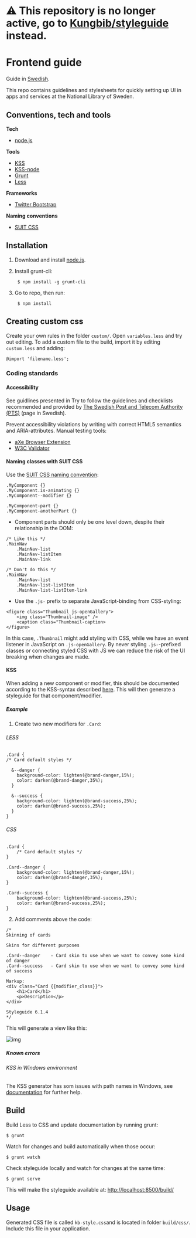 # ⚠️ This repository is no longer active, go to [Kungbib/styleguide](https://github.com/Kungbib/styleguide) instead.

# Frontend guide 

Guide in [Swedish](https://github.com/Kungbib/frontend-guide/blob/master/README-sv.md).

This repo contains guidelines and stylesheets for quickly setting up UI in apps and services at the National Library of Sweden. 

## Conventions, tech and tools
**Tech**
- [node.js](https://nodejs.org/download/)

**Tools**
- [KSS](https://github.com/kneath/kss)
- [KSS-node](https://github.com/kss-node/kss-node)
- [Grunt](https://gruntjs.com/)
- [Less](http://lesscss.org/)

**Frameworks**
- [Twitter Bootstrap](https://github.com/twbs/bootstrap)

**Naming conventions**
- [SUIT CSS](https://suitcss.github.io)


## Installation

1. Download and install [node.js](https://nodejs.org/download/).

2. Install grunt-cli:

        $ npm install -g grunt-cli

3. Go to repo, then run:

        $ npm install


## Creating custom css

Create your own rules in the folder `custom/`. Open `variables.less` and try out editing. To add a custom file to the build, import it by editing `custom.less` and adding:

    @import 'filename.less';

### Coding standards

#### Accessibility
See guidlines presented in 
Try to follow the guidelines and checklists recommended and provided by [The Swedish Post and Telecom Authority (PTS)](https://webbriktlinjer.se/checklistor/) (page in Swedish). 

Prevent accessibility violations by writing with correct HTML5 semantics and ARIA-attributes. Manual testing tools:

- [aXe Browser Extension](https://axe-core.org/)
- [W3C Validator](https://validator.w3.org/)


#### Naming classes with SUIT CSS

Use the [SUIT CSS naming convention](https://github.com/suitcss/suit/blob/master/doc/naming-conventions.md):

````
.MyComponent {}
.MyComponent.is-animating {}
.MyComponent--modifier {}

.MyComponent-part {}
.MyComponent-anotherPart {}
````

- Component parts should only be one level down, despite their relationship in the DOM:

```
/* Like this */
.MainNav
    .MainNav-list
    .MainNav-listItem
    .MainNav-link

/* Don't do this */
.MainNav
    .MainNav-list
    .MainNav-list-listItem
    .MainNav-list-listItem-link
```
- Use the `.js-` prefix to separate JavaScript-binding from CSS-styling:

````
<figure class="Thumbnail js-openGallery">
    <img class="Thumbnail-image" />
    <caption class="Thumbnail-caption>
</figure>
````
In this case, `.Thumbnail` might add styling with CSS, while we have an event listener in JavaScript on `.js-openGallery`. By never styling `.js-`-prefixed classes or connecting styled CSS with JS we can reduce the risk of the UI breaking when changes are made.

#### KSS

When adding a new component or modifier, this should be documented according to the KSS-syntax described [here](http://warpspire.com/kss/syntax/). This will then generate a styleguide for that component/modifier. 


##### Example

1. Create two new modifiers for `.Card`:

###### LESS

    .Card {
    /* Card default styles */

      &--danger {
        background-color: lighten(@brand-danger,15%);
        color: darken(@brand-danger,35%);
      }

      &--success {
        background-color: lighten(@brand-success,25%);
        color: darken(@brand-success,25%);
      }
    }

###### CSS

    .Card {
        /* Card default styles */
    }

    .Card--danger {
        background-color: lighten(@brand-danger,15%);
        color: darken(@brand-danger,35%);  
    }

    .Card--success {
        background-color: lighten(@brand-success,25%);
        color: darken(@brand-success,25%);   
    }

2. Add comments above the code:

```
/*
Skinning of cards

Skins for different purposes

.Card--danger    - Card skin to use when we want to convey some kind of danger
.Card--success   - Card skin to use when we want to convey some kind of success

Markup:
<div class="Card {{modifier_class}}">
    <h1>Card</h1>
    <p>Description</p>
</div>

Styleguide 6.1.4
*/
```

This will generate a view like this:

![img](https://dl.dropboxusercontent.com/u/2316209/Screenshot%202015-06-03%2016.24.39.png)

##### Known errors
###### KSS in Windows environment

The KSS generator has som issues with path names in Windows, see [documentation](https://github.com/igor-dv/grunt-kss/commit/c23f26a2499fdeac2e9ca9a313771b2b6c7f8043) for further help.


## Build

Build Less to CSS and update documentation by running grunt:

    $ grunt

Watch for changes and build automatically when those occur:

    $ grunt watch

Check styleguide locally and watch for changes at the same time:

    $ grunt serve

This will make the styleguide available at: [http://localhost:8500/build/](http://localhost:8500/build/)

## Usage

Generated CSS file is called `kb-style.css`and is located in folder `build/css/`. Include this file in your application.

